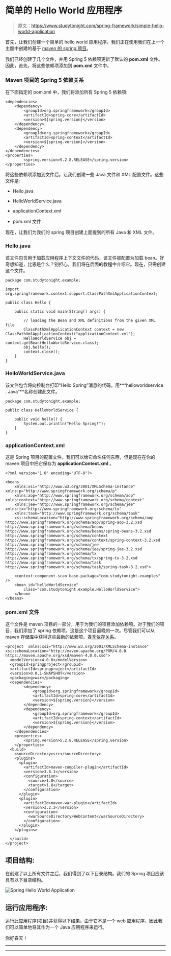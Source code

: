 # 简单的 Hello World 应用程序

> 原文：<https://www.studytonight.com/spring-framework/simple-hello-world-application>

首先，让我们创建一个简单的 hello world 应用程序。我们正在使用我们在上一个主题中创建的基于 [maven 的 spring 项目](https://www.studytonight.com/spring-framework/spring-maven-project)。

我们已经创建了几个文件，并用 Spring 5 依赖项更新了默认的 **pom.xml** 文件。因此，首先，将这些依赖项添加到 **pom.xml** 文件中。

### Maven 项目的 Spring 5 依赖关系

在下面指定的 pom.xml 中，我们将添加所有 Spring 5 依赖项:

```
<dependencies>
	<dependency>
		<groupId>org.springframework</groupId>
		<artifactId>spring-core</artifactId>
		<version>${spring.version}</version>
	</dependency>
	<dependency>
		<groupId>org.springframework</groupId>
		<artifactId>spring-context</artifactId>
		<version>${spring.version}</version>
	</dependency>
</dependencies>
<properties>
		<spring.version>5.2.8.RELEASE</spring.version>
</properties>
```

将这些依赖项添加到文件后。让我们创建一些 Java 文件和 XML 配置文件。这些文件是:

*   Hello.java

*   HelloWorldService.java

*   applicationContext.xml

*   pom.xml 文件

现在，让我们为我们的 spring 项目创建上面提到的所有 Java 和 XML 文件。

### Hello.java

该文件包含用于加载应用程序上下文文件的代码，该文件被配置为加载 bean。好奇想知道，比恩是什么？别担心，我们将在后面的教程中介绍它。现在，只需创建这个文件。

```
package com.studytonight.example;

import org.springframework.context.support.ClassPathXmlApplicationContext;

public class Hello {

	public static void main(String[] args) {

		// loading the Bean and XML definitions from the given XML file
		ClassPathXmlApplicationContext context = new ClassPathXmlApplicationContext("applicationContext.xml");
		HelloWorldService obj = context.getBean(HelloWorldService.class);
		obj.hello();
		context.close();
	}
}
```

### HelloWorldService.java

该文件包含将向控制台打印“Hello Spring”消息的代码。用**“helloworldservice . Java”**名称创建此文件。

```
package com.studytonight.example;

public class HelloWorldService {

	public void hello() {
		System.out.println("Hello Spring!");
	}
}
```

### applicationContext.xml

这是 Spring 项目的配置文件。我们可以给它命名任何东西，但是现在在你的 maven 项目中把它保存为 **applicationContext.xml** 。

```
<?xml version="1.0" encoding="UTF-8"?>

<beans 
	xmlns:xsi="http://www.w3.org/2001/XMLSchema-instance" xmlns:p="http://www.springframework.org/schema/p"
	xmlns:aop="http://www.springframework.org/schema/aop" xmlns:context="http://www.springframework.org/schema/context"
	xmlns:jee="http://www.springframework.org/schema/jee" xmlns:tx="http://www.springframework.org/schema/tx"
	xmlns:task="http://www.springframework.org/schema/task"
	xsi:schemaLocation="http://www.springframework.org/schema/aop http://www.springframework.org/schema/aop/spring-aop-3.2.xsd http://www.springframework.org/schema/beans http://www.springframework.org/schema/beans/spring-beans-3.2.xsd http://www.springframework.org/schema/context http://www.springframework.org/schema/context/spring-context-3.2.xsd http://www.springframework.org/schema/jee http://www.springframework.org/schema/jee/spring-jee-3.2.xsd http://www.springframework.org/schema/tx http://www.springframework.org/schema/tx/spring-tx-3.2.xsd http://www.springframework.org/schema/task http://www.springframework.org/schema/task/spring-task-3.2.xsd">

	<context:component-scan base-package="com.studytonight.examples" />
	<bean id="helloWorldService"
		class="com.studytonight.example.HelloWorldService">
	</bean>
</beans>
```

### pom.xml 文件

这个文件是 maven 项目的一部分，用于为我们的项目添加依赖项。对于我们的项目，我们添加了 spring 依赖项。这是这个项目最晚的一次。尽管我们可以从 maven 存储库中获得这些最新的依赖项。[春季依存关系](https://mvnrepository.com/artifact/org.springframework/spring-core)。

```
<project  xmlns:xsi="http://www.w3.org/2001/XMLSchema-instance" xsi:schemaLocation="http://maven.apache.org/POM/4.0.0 https://maven.apache.org/xsd/maven-4.0.0.xsd">
  <modelVersion>4.0.0</modelVersion>
  <groupId>springproject</groupId>
  <artifactId>springproject</artifactId>
  <version>0.0.1-SNAPSHOT</version>
  <packaging>war</packaging>
  <dependencies>
		<dependency>
			<groupId>org.springframework</groupId>
			<artifactId>spring-core</artifactId>
			<version>${spring.version}</version>
		</dependency>
		<dependency>
			<groupId>org.springframework</groupId>
			<artifactId>spring-context</artifactId>
			<version>${spring.version}</version>
		</dependency>
	</dependencies>
	<properties>
		<spring.version>5.2.8.RELEASE</spring.version>
	</properties>
  <build>
    <sourceDirectory>src</sourceDirectory>
    <plugins>
      <plugin>
        <artifactId>maven-compiler-plugin</artifactId>
        <version>3.8.1</version>
        <configuration>
          <source>1.8</source>
          <target>1.8</target>
        </configuration>
      </plugin>
      <plugin>
        <artifactId>maven-war-plugin</artifactId>
        <version>3.2.3</version>
        <configuration>
          <warSourceDirectory>WebContent</warSourceDirectory>
        </configuration>
      </plugin>
    </plugins>

  </build>
</project>
```

## 项目结构:

在创建了以上所有文件之后，我们得到了以下目录结构。我们的 Spring 项目应该具有以下目录结构。

![Spring Hello World Application](../Images/975242eab471e2fb3278ddb7d5602900.png)

## 运行应用程序:

运行此应用程序(项目)并获得以下结果。由于它不是一个 web 应用程序，因此我们可以简单地将其作为一个 Java 应用程序来运行。

你好春天！

* * *

* * *
